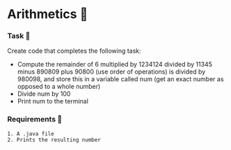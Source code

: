 # Arithmetics 🍵

### Task 🐧
Create code that completes the following task:
 - Compute the remainder of 6 multiplied by 1234124 divided by 11345 minus 890809 plus 90800 (use order of operations) is divided by 980098, and store this in a variable called num (get an exact number as opposed to a whole number)
 - Divide num by 100
 - Print num to the terminal

### Requirements 🏫
```
1. A .java file
2. Prints the resulting number
```
